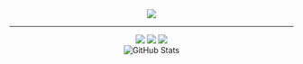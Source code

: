 <div align="center">
  <img src="https://capsule-render.vercel.app/api?type=wave&color=0:8fce00,100:16537e&height=200&section=header&text=SeungJin%20GitHub&fontSize=90&fontColor=ffffff" />
</div>

<hr>


<div align="center">
  <img src="https://img.shields.io/badge/Bootstrap-7952B3.svg?style=for-the-badge&logo=Bootstrap&logoColor=white"/>
  <img src="https://img.shields.io/badge/Firebase-FFCA28.svg?style=for-the-badge&logo=Firebase&logoColor=black"/>
  <img src="https://img.shields.io/badge/Git-F05032.svg?style=for-the-badge&logo=Git&logoColor=white"/>

</div>

<div align="center">
  <img src="https://github-readme-stats.vercel.app/api?username=SeungJin051&show_icons=true&theme=radical" alt="GitHub Stats">
</div>
